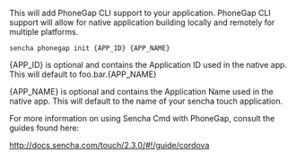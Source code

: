 This will add PhoneGap CLI support to your application. PhoneGap CLI support will
allow for native application building locally and remotely for multiple platforms.  

    sencha phonegap init {APP_ID} {APP_NAME}

{APP_ID} is optional and contains the Application ID used in the native app. This
will default to foo.bar.{APP_NAME}

{APP_NAME} is optional and contains the Application Name used in the native app. This
will default to the name of your sencha touch application.

For more information on using Sencha Cmd with PhoneGap, consult the guides found here:

http://docs.sencha.com/touch/2.3.0/#!/guide/cordova
